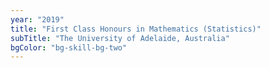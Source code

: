 ```yaml
---
year: "2019"
title: "First Class Honours in Mathematics (Statistics)"
subTitle: "The University of Adelaide, Australia"
bgColor: "bg-skill-bg-two"
---
```


